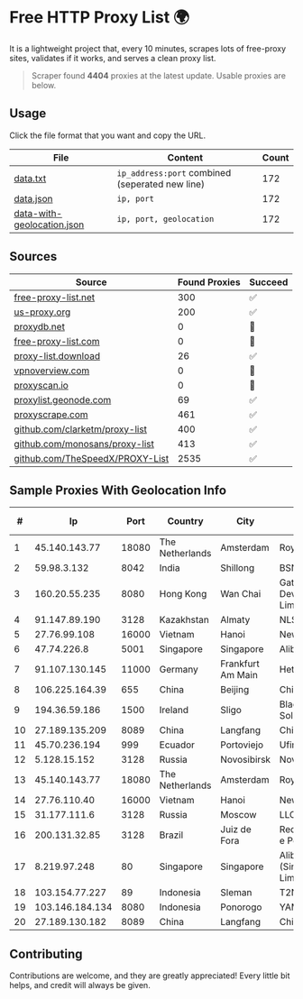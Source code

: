 
# Free HTTP Proxy List 🌍

It is a lightweight project that, every 10 minutes, scrapes lots of free-proxy sites, validates if it works, and serves a clean proxy list.


> Scraper found **4404** proxies at the latest update. Usable proxies are below.

## Usage

Click the file format that you want and copy the URL.


|File|Content|Count|
|----|-------|-----|
|[data.txt](https://raw.githubusercontent.com/themiralay/Proxy-List-World/master/data.txt)|`ip_address:port` combined (seperated new line)|172|
|[data.json](https://raw.githubusercontent.com/themiralay/Proxy-List-World/master/data.json)|`ip, port`|172|
|[data-with-geolocation.json](https://raw.githubusercontent.com/themiralay/Proxy-List-World/master/data-with-geolocation.json)|`ip, port, geolocation`|172|

## Sources

|Source|Found Proxies|Succeed|
|------|-------------|-------|
|[free-proxy-list.net](https://free-proxy-list.net)|300|✅|
|[us-proxy.org](https://www.us-proxy.org)|200|✅|
|[proxydb.net](http://proxydb.net)|0|🚫|
|[free-proxy-list.com](https://free-proxy-list.com/?page=&port=&type%5B%5D=http&type%5B%5D=https&up_time=0&search=Search)|0|🚫|
|[proxy-list.download](https://www.proxy-list.download/HTTP)|26|✅|
|[vpnoverview.com](https://vpnoverview.com/privacy/anonymous-browsing/free-proxy-servers)|0|🚫|
|[proxyscan.io](https://www.proxyscan.io)|0|🚫|
|[proxylist.geonode.com](https://proxylist.geonode.com/api/proxy-list?limit=300&page=1&sort_by=lastChecked&sort_type=desc&protocols=http,https)|69|✅|
|[proxyscrape.com](https://api.proxyscrape.com/v2/?request=displayproxies&protocol=http&timeout=10000&country=all&ssl=all&anonymity=all)|461|✅|
|[github.com/clarketm/proxy-list](https://raw.githubusercontent.com/clarketm/proxy-list/master/proxy-list-raw.txt)|400|✅|
|[github.com/monosans/proxy-list](https://raw.githubusercontent.com/monosans/proxy-list/main/proxies/http.txt)|413|✅|
|[github.com/TheSpeedX/PROXY-List](https://raw.githubusercontent.com/TheSpeedX/PROXY-List/master/http.txt)|2535|✅|


## Sample Proxies With Geolocation Info

|#|Ip|Port|Country|City|Internet Service Provider|
|-|--|----|-------|----|-------------------------|
|1|45.140.143.77|18080|The Netherlands|Amsterdam|RoyaleHosting BV|
|2|59.98.3.132|8042|India|Shillong|BSNL Internet|
|3|160.20.55.235|8080|Hong Kong|Wan Chai|Gateway Technology Development Company Limited|
|4|91.147.89.190|3128|Kazakhstan|Almaty|NLS Kazakhstan LLC|
|5|27.76.99.108|16000|Vietnam|Hanoi|Newass2011xDSLHCMC|
|6|47.74.226.8|5001|Singapore|Singapore|Alibaba Cloud LLC|
|7|91.107.130.145|11000|Germany|Frankfurt Am Main|Hetzner Online AG|
|8|106.225.164.39|655|China|Beijing|China Telecom|
|9|194.36.59.186|1500|Ireland|Sligo|Blacknight Internet Solutions Limited|
|10|27.189.135.209|8089|China|Langfang|Chinanet|
|11|45.70.236.194|999|Ecuador|Portoviejo|Ufinet Panama S.A.|
|12|5.128.15.152|3128|Russia|Novosibirsk|Novotelecom Ltd|
|13|45.140.143.77|18080|The Netherlands|Amsterdam|RoyaleHosting BV|
|14|27.76.110.40|16000|Vietnam|Hanoi|Newass2011xDSLHCMC|
|15|31.177.111.6|3128|Russia|Moscow|LLC Smart Ape|
|16|200.131.32.85|3128|Brazil|Juiz de Fora|Rede Nacional de Ensino e Pesquisa|
|17|8.219.97.248|80|Singapore|Singapore|Alibaba Cloud (Singapore) Private Limited|
|18|103.154.77.227|89|Indonesia|Sleman|T2NET|
|19|103.146.184.134|8080|Indonesia|Ponorogo|YAMNET|
|20|27.189.130.182|8089|China|Langfang|Chinanet|



## Contributing

Contributions are welcome, and they are greatly appreciated! Every
little bit helps, and credit will always be given.

